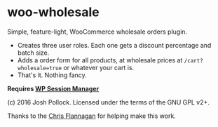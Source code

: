 # woo-wholesale
Simple, feature-light, WooCommerce wholesale orders plugin.

* Creates three user roles. Each one gets a discount percentage and batch size.
* Adds a order form for all products, at wholesale prices at `/cart?wholesale=true` or whatever your cart is.
* That's it. Nothing fancy.

<strong>Requires [WP Session Manager](https://github.com/ericmann/wp-session-manager)</strong>

(c) 2016 Josh Pollock. Licensed under the terms of the GNU GPL v2+.

Thanks to the [Chris Flannagan](http://whoischris.com/) for helping make this work.
